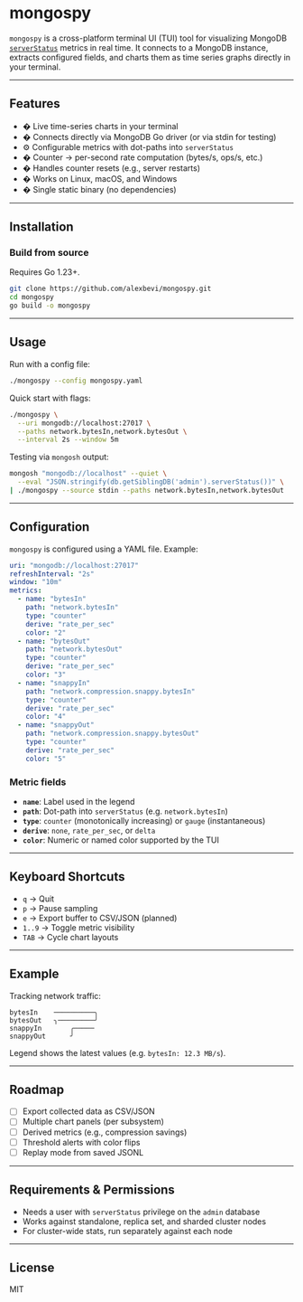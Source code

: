 # mongospy

`mongospy` is a cross-platform terminal UI (TUI) tool for visualizing MongoDB [`serverStatus`](https://www.mongodb.com/docs/manual/reference/command/serverStatus/) metrics in real time.
It connects to a MongoDB instance, extracts configured fields, and charts them as time series graphs directly in your terminal.

---

## Features

- � Live time-series charts in your terminal
- � Connects directly via MongoDB Go driver (or via stdin for testing)
- ⚙️ Configurable metrics with dot-paths into `serverStatus`
- � Counter → per-second rate computation (bytes/s, ops/s, etc.)
- � Handles counter resets (e.g., server restarts)
- �️ Works on Linux, macOS, and Windows
- � Single static binary (no dependencies)

---

## Installation

### Build from source

Requires Go 1.23+.

```bash
git clone https://github.com/alexbevi/mongospy.git
cd mongospy
go build -o mongospy
````

---

## Usage

Run with a config file:

```bash
./mongospy --config mongospy.yaml
```

Quick start with flags:

```bash
./mongospy \
  --uri mongodb://localhost:27017 \
  --paths network.bytesIn,network.bytesOut \
  --interval 2s --window 5m
```

Testing via `mongosh` output:

```bash
mongosh "mongodb://localhost" --quiet \
  --eval "JSON.stringify(db.getSiblingDB('admin').serverStatus())" \
| ./mongospy --source stdin --paths network.bytesIn,network.bytesOut
```

---

## Configuration

`mongospy` is configured using a YAML file. Example:

```yaml
uri: "mongodb://localhost:27017"
refreshInterval: "2s"
window: "10m"
metrics:
  - name: "bytesIn"
    path: "network.bytesIn"
    type: "counter"
    derive: "rate_per_sec"
    color: "2"
  - name: "bytesOut"
    path: "network.bytesOut"
    type: "counter"
    derive: "rate_per_sec"
    color: "3"
  - name: "snappyIn"
    path: "network.compression.snappy.bytesIn"
    type: "counter"
    derive: "rate_per_sec"
    color: "4"
  - name: "snappyOut"
    path: "network.compression.snappy.bytesOut"
    type: "counter"
    derive: "rate_per_sec"
    color: "5"
```

### Metric fields

* **`name`**: Label used in the legend
* **`path`**: Dot-path into `serverStatus` (e.g. `network.bytesIn`)
* **`type`**: `counter` (monotonically increasing) or `gauge` (instantaneous)
* **`derive`**: `none`, `rate_per_sec`, or `delta`
* **`color`**: Numeric or named color supported by the TUI

---

## Keyboard Shortcuts

* `q` → Quit
* `p` → Pause sampling
* `e` → Export buffer to CSV/JSON (planned)
* `1..9` → Toggle metric visibility
* `TAB` → Cycle chart layouts

---

## Example

Tracking network traffic:

```
bytesIn    ──────────╮
bytesOut   ╮─────────╯
snappyIn       ╭─────
snappyOut      ╯
```

Legend shows the latest values (e.g. `bytesIn: 12.3 MB/s`).

---

## Roadmap

* [ ] Export collected data as CSV/JSON
* [ ] Multiple chart panels (per subsystem)
* [ ] Derived metrics (e.g., compression savings)
* [ ] Threshold alerts with color flips
* [ ] Replay mode from saved JSONL

---

## Requirements & Permissions

* Needs a user with `serverStatus` privilege on the `admin` database
* Works against standalone, replica set, and sharded cluster nodes
* For cluster-wide stats, run separately against each node

---

## License

MIT